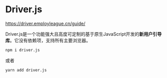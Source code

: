 # Driver.js

<https://driver.employleague.cn/guide/>

Driver.js是一个功能强大且高度可定制的基于原生JavaScript开发的**新用户引导库**。它没有依赖项，支持所有主要浏览器。

```cmd
npm i driver.js
```

或者

```cmd
yarn add driver.js
```
